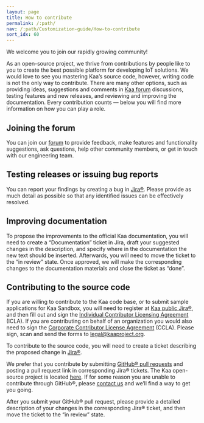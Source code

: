 ```yaml
---
layout: page
title: How to contribute
permalink: /:path/
nav: /:path/Customization-guide/How-to-contribute
sort_idx: 60
---
```


We welcome you to join our rapidly growing community!

As an open-source project, we thrive from contributions by people like to you to create the best possible platform for developing IoT solutions. We would love to see you mastering Kaa’s source code, however, writing code is not the only way to contribute. There are many other options, such as providing ideas, suggestions and comments in [Kaa forum](https://groups.google.com/forum/#!forum/kaaproject) discussions, testing features and new releases, and reviewing and improving the documentation. Every contribution counts — below you will find more information on how you can play a role.

## Joining the forum
You can join our [forum](https://groups.google.com/forum/#!forum/kaaproject) to provide feedback, make features and functionality suggestions, ask questions, help other community members, or get in touch with our engineering team.

## Testing releases or issuing bug reports

You can report your findings by creating a bug in [Jira®](http://jira.kaaproject.org/browse/KAA/?selectedTab=com.atlassian.jira.jira-projects-plugin:summary-panel). Please provide as much detail as possible so that any identified issues can be effectively resolved.

## Improving documentation

To propose the improvements to the official Kaa documentation, you will need to create a “Documentation” ticket in Jira, draft your suggested changes in the description, and specify where in the documentation the new text should be inserted. Afterwards, you will need to move the ticket to the “in review” state. Once approved, we will make the corresponding changes to the documentation materials and close the ticket as “done”.

## Contributing to the source code

If you are willing to contribute to the Kaa code base, or to submit sample applications for Kaa Sandbox, you will need to register at [Kaa public Jira®](http://jira.kaaproject.org/browse/KAA/?selectedTab=com.atlassian.jira.jira-projects-plugin:summary-panel), and then fill out and sign the [Individual Contributor Licensing Agreement](http://www.kaaproject.org/Uploads/ICLA.pdf) (ICLA). If you are contributing on behalf of an organization you would also need to sign the [Corporate Contributor License Agreement](http://www.kaaproject.org/Uploads/CCLA.pdf) (CCLA). Please sign, scan and send the forms to [legal@kaaproject.org](mailto:legal@kaaproject.org).

To contribute to the source code, you will need to create a ticket describing the proposed change in [Jira®](http://jira.kaaproject.org/browse/KAA/?selectedTab=com.atlassian.jira.jira-projects-plugin:summary-panel).

We prefer that you contribute by submitting [GitHub® pull requests](https://help.github.com/articles/using-pull-requests/) and posting a pull request link in corresponding Jira® tickets. The Kaa open-source project is located [here](https://github.com/kaaproject/kaa). If for some reason you are unable to contribute through GitHub®, please [contact us](http://docs.kaaproject.org/dashboard.action) and we’ll find a way to get you going.

After you submit your GitHub® pull request, please provide a detailed description of your changes in the corresponding Jira® ticket, and then move the ticket to the “in review” state.
